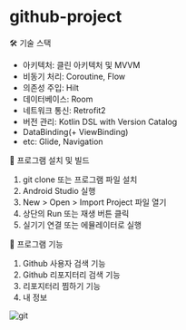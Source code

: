 # github-project

🛠️ 기술 스택
- 아키텍처: 클린 아키텍처 및 MVVM
- 비동기 처리: Coroutine, Flow
- 의존성 주입: Hilt
- 데이터베이스: Room
- 네트워크 통신: Retrofit2
- 버전 관리: Kotlin DSL with Version Catalog 
- DataBinding(+ ViewBinding)
- etc: Glide, Navigation

🔎 프로그램 설치 및 빌드
1. git clone 또는 프로그램 파일 설치
2. Android Studio 실행
3. New > Open > Import Project 파일 열기
4. 상단의 Run 또는 재생 버튼 클릭
5. 실기기 연결 또는 에뮬레이터로 실행

📖 프로그램 기능
1. Github 사용자 검색 기능
2. Github 리포지터리 검색 기능
3. 리포지터리 찜하기 기능
4. 내 정보


![git](https://github.com/yobinmok/gift-room/assets/90735948/0c8bfc02-ba34-490b-b7b9-9f28ea52351a)

